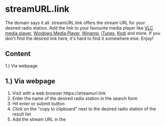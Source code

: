 # streamURL.link

The domain says it all. streamURL.link offers the stream URL for your desired radio station. Add the link to your favourite media player like <a href="https://www.videolan.org/vlc/">VLC media player</a>, <a href="https://support.microsoft.com/en-us/help/14209/get-windows-media-player">Windows Media Player</a>, <a href="http://www.winamp.com/">Winamp</a>, <a href="https://www.apple.com/itunes/">iTunes</a>, <a href="https://kodi.tv/download">Kodi</a> and more.
If you don't find the desired link here, it's hard to find it somewhere else. Enjoy!

## Content

1.) Via webpage



## 1.) Via webpage
<ol>
<li>Visit with a web browser https://streamurl.link</li>
<li>Enter the name of the desired radio station in the search form</li>
<li>Hit enter or submit button</li>
<li>Click on the "copy to clipboard" next to the desired radio station of the result list</li>
<li>Add the stream URL in the </li>
</ol>
